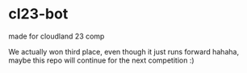 # cl23-bot
made for cloudland 23 comp

We actually won third place, even though it just runs forward hahaha, maybe this repo will continue for the next competition :)
